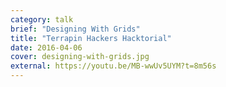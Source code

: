 ```yaml
---
category: talk
brief: "Designing With Grids"
title: "Terrapin Hackers Hacktorial"
date: 2016-04-06
cover: designing-with-grids.jpg
external: https://youtu.be/MB-wwUv5UYM?t=8m56s
---
```

